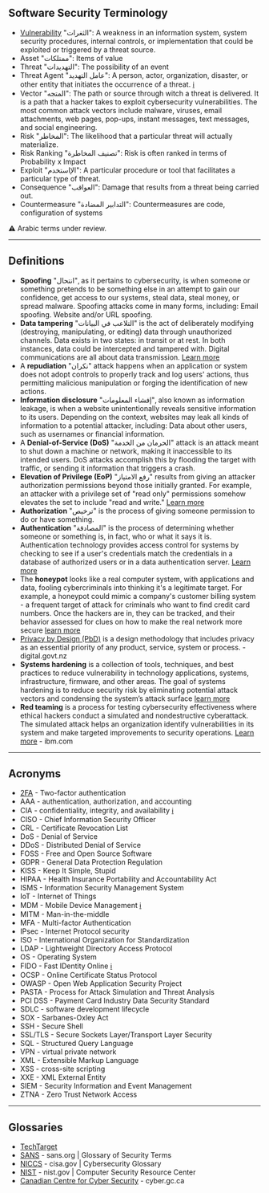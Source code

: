 ## Software Security Terminology
* [Vulnerability](https://csrc.nist.gov/glossary/term/vulnerability) "الثغرات": A weakness in an information system, system security procedures, internal controls, or implementation that could be exploited or triggered by a threat source.
* Asset "ممتلكات": Items of value
* Threat "التهديدات": The possibility of an event
* Threat Agent "عامل التهديد": A person, actor, organization, disaster, or other entity that initiates the occurrence of a threat. [ℹ](https://www.hypr.com/security-encyclopedia/threat-agent)
* Vector "المتجه": The path or source through witch a threat is delivered. It is a path that a hacker takes to exploit cybersecurity vulnerabilities. The most common attack vectors include malware, viruses, email attachments, web pages, pop-ups, instant messages, text messages, and social engineering.
* Risk "المخاطر": The likelihood that a particular threat will actually materialize.
* Risk Ranking "تصنيف المخاطرة": Risk is often ranked in terms of Probability x Impact
* Exploit "الإاستخدم": A particular procedure or tool that facilitates a particular type of threat.
* Consequence "العواقب": Damage that results from a threat being carried out.
* Countermeasure "التدابير المضادة": Countermeasures are code, configuration of systems

⚠ Arabic terms under review.

-----
## Definitions
* **Spoofing** "انتحال", as it pertains to cybersecurity, is when someone or something pretends to be something else in an attempt to gain our confidence, get access to our systems, steal data, steal money, or spread malware. Spoofing attacks come in many forms, including: Email spoofing. Website and/or URL spoofing.
* **Data tampering** "التلاعب في البيانات" is the act of deliberately modifying (destroying, manipulating, or editing) data through unauthorized channels. Data exists in two states: in transit or at rest. In both instances, data could be intercepted and tampered with. Digital communications are all about data transmission. [Learn more](https://study.com/academy/lesson/what-is-data-tampering-definition-prevention.html)
* A **repudiation** "نكران" attack happens when an application or system does not adopt controls to properly track and log users' actions, thus permitting malicious manipulation or forging the identification of new actions.
* **Information disclosure** "إفشاء المعلومات", also known as information leakage, is when a website unintentionally reveals sensitive information to its users. Depending on the context, websites may leak all kinds of information to a potential attacker, including: Data about other users, such as usernames or financial information.
* A **Denial-of-Service (DoS)** "الحرمان من الخدمة" attack is an attack meant to shut down a machine or network, making it inaccessible to its intended users. DoS attacks accomplish this by flooding the target with traffic, or sending it information that triggers a crash.
* **Elevation of Privilege (EoP)** "رفع الامتياز" results from giving an attacker authorization permissions beyond those initially granted. For example, an attacker with a privilege set of "read only" permissions somehow elevates the set to include "read and write." [Learn more](https://learn.microsoft.com/en-us/dotnet/framework/wcf/feature-details/elevation-of-privilege)
* **Authorization** "ترخيص" is the process of giving someone permission to do or have something.
* **Authentication** "المصادقة" is the process of determining whether someone or something is, in fact, who or what it says it is. Authentication technology provides access control for systems by checking to see if a user's credentials match the credentials in a database of authorized users or in a data authentication server. [Learn more](https://www.techtarget.com/searchsecurity/definition/authentication)
* The **honeypot** looks like a real computer system, with applications and data, fooling cybercriminals into thinking it's a legitimate target. For example, a honeypot could mimic a company's customer billing system - a frequent target of attack for criminals who want to find credit card numbers. Once the hackers are in, they can be tracked, and their behavior assessed for clues on how to make the real network more secure [learn more](https://me-en.kaspersky.com/resource-center/threats/what-is-a-honeypot)
* [Privacy by Design (PbD)](https://www.digital.govt.nz/standards-and-guidance/privacy-security-and-risk/privacy/manage-a-privacy-programme/privacy-by-design-pbd/) is a design methodology that includes privacy as an essential priority of any product, service, system or process. - digital.govt.nz
* **Systems hardening** is a collection of tools, techniques, and best practices to reduce vulnerability in technology applications, systems, infrastructure, firmware, and other areas. The goal of systems hardening is to reduce security risk by eliminating potential attack vectors and condensing the system’s attack surface [learn more](https://www.beyondtrust.com/resources/glossary/systems-hardening)
* **Red teaming** is a process for testing cybersecurity effectiveness where ethical hackers conduct a simulated and nondestructive cyberattack. The simulated attack helps an organization identify vulnerabilities in its system and make targeted improvements to security operations. [Learn more](https://www.ibm.com/think/topics/red-teaming) - ibm.com

-----

## Acronyms
* [2FA](https://www.investopedia.com/terms/t/twofactor-authentication-2fa.asp) - Two-factor authentication
* AAA - authentication, authorization, and accounting
* CIA - confidentiality, integrity, and availability [ℹ](https://whatis.techtarget.com/definition/Confidentiality-integrity-and-availability-CIA)
* CISO - Chief Information Security Officer
* CRL - Certificate Revocation List
* DoS - Denial of Service
* DDoS - Distributed Denial of Service
* FOSS - Free and Open Source Software
* GDPR - General Data Protection Regulation
* KISS - Keep It Simple, Stupid 
* HIPAA - Health Insurance Portability and Accountability Act
* ISMS - Information Security Management System
* IoT - Internet of Things
* MDM - Mobile Device Management [ℹ](https://searchmobilecomputing.techtarget.com/definition/mobile-device-management)
* MITM - Man-in-the-middle
* MFA - Multi-factor Authentication
* IPsec - Internet Protocol security
* ISO - International Organization for Standardization
* LDAP - Lightweight Directory Access Protocol
* OS - Operating System
* FIDO - Fast IDentity Online [ℹ](https://docs.microsoft.com/en-us/azure/active-directory/authentication/concept-authentication-passwordless)
* OCSP - Online Certificate Status Protocol
* OWASP - Open Web Application Security Project
* PASTA - Process for Attack Simulation and Threat Analysis
* PCI DSS - Payment Card Industry Data Security Standard
* SDLC - software development lifecycle
* SOX - Sarbanes-Oxley Act
* SSH - Secure Shell
* SSL/TLS - Secure Sockets Layer/Transport Layer Security
* SQL - Structured Query Language
* VPN - virtual private network
* XML - Extensible Markup Language
* XSS - cross-site scripting
* XXE - XML External Entity
* SIEM - Security Information and Event Management
* ZTNA - Zero Trust Network Access

-----
## Glossaries
* [TechTarget](https://whatis.techtarget.com/glossary/Security-Management)
* [SANS](https://www.sans.org/security-resources/glossary-of-terms/) - sans.org | Glossary of Security Terms
* [NICCS](https://niccs.cisa.gov/about-niccs/cybersecurity-glossary) - cisa.gov | Cybersecurity Glossary
* [NIST](https://csrc.nist.gov/glossary) - nist.gov | Computer Security Resource Center
* [Canadian Centre for Cyber Security](https://cyber.gc.ca/en/glossary) - cyber.gc.ca
